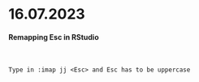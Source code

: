 # 16.07.2023

#### Remapping Esc in RStudio
<br>

```txt
Type in :imap jj <Esc> and Esc has to be uppercase
```
